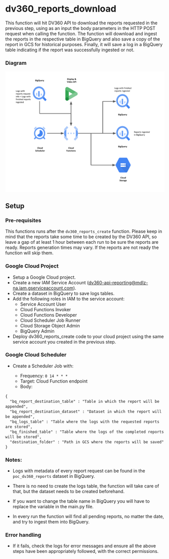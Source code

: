 # dv360_reports_download

This function will hit DV360 API to download the reports requested in the previous step, using as an input the body parameters in the HTTP POST request when calling the function.
The function will download and ingest the reports in the respective table in BigQuery and also save a copy of the report in GCS for historical purposes.
Finally, it will save a log in a BigQuery table indicating if the report was successfully ingested or not.

### Diagram

![DV360ReportsDownload](dv360_reports_download_architecture.png "DV360ReportsDownload")

## Setup

### Pre-requisites

This functions runs after the `dv360_reports_create` function. Please keep in mind that the reports take some time to be created by the DV360 API, so leave a gap of at least 1 hour between each run to be sure the reports are ready.
Reports generation times may vary.
If the reports are not ready the function will skip them.

### Google Cloud Project

- Setup a Google Cloud project.
- Create a new IAM Service Account (dv360-api-reporting@mdlz-na.iam.gserviceaccount.com).
- Create a dataset in BigQuery to save logs tables.
- Add the following roles in IAM to the service account:
  - Service Account User
  - Cloud Functions Invoker
  - Cloud Functions Developer
  - Cloud Scheduler Job Runner
  - Cloud Storage Object Admin
  - BigQuery Admin
- Deploy dv360_reports_create code to your cloud project using the same service account you created in the previous step.

### Google Cloud Scheduler

- Create a Scheduler Job with:

  - Frequency: `0 14 * * *`
  - Target: Cloud Function endpoint
  - Body:

```json5
{
  "bq_report_destination_table" : "Table in which the report will be appended",
  "bq_report_destination_dataset" : "Dataset in which the report will be appended",
  "bq_logs_table" : "Table where the logs with the requested reports are stored",
  "bq_finished_table" : "Table where the logs of the completed reports will be stored",
  "destination_folder" : "Path in GCS where the reports will be saved"
}
```

### Notes:

- Logs with metadata of every report request can be found in the `poc_dv360_reports` dataset in BigQuery.

- There is no need to create the logs table, the function will take care of that, but the dataset needs to be created beforehand.

- If you want to change the table name in BigQuery you will have to replace the variable in the main.py file.

- In every run the function will find all pending reports, no matter the date, and try to ingest them into BigQuery.

### Error handling

- If it fails, check the logs for error messages and ensure all the above
steps have been appropriately followed, with the correct permissions.